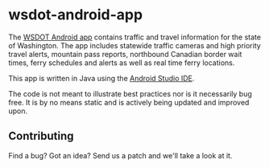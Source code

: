 wsdot-android-app
=================

The [WSDOT Android app](https://play.google.com/store/apps/details?id=gov.wa.wsdot.android.wsdot&hl=en) contains traffic and travel information for the state of
Washington. The app includes statewide traffic cameras and high priority travel
alerts, mountain pass reports, northbound Canadian border wait times, ferry
schedules and alerts as well as real time ferry locations.

This app is written in Java using the <a href="http://developer.android.com/tools/studio/index.html">Android Studio IDE</a>.

The code is not meant to illustrate best practices nor is it necessarily bug
free. It is by no means static and is actively being updated and improved upon.

Contributing
------------

Find a bug? Got an idea? Send us a patch and we'll take a look at it.

